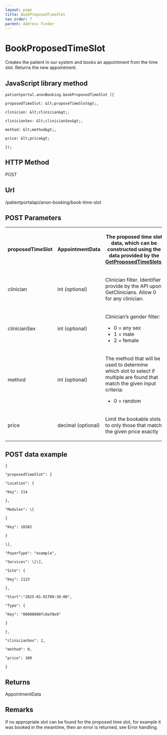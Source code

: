 ```yaml
---
layout: page
title: BookProposedTimeSlot
nav_order: 7
parent: Address Finder
---
```


# BookProposedTimeSlot

Creates the patient in our system and books an appointment from the time slot. Returns the new appointment.

## JavaScript library method

```
patientportal.anonBooking.bookProposedTimeSlot ({

proposedTimeSlot: &lt;proposeTimeSlot&gt;,

clinician: &lt;clinician&gt;,

clinicianSex: &lt;clinicianSex&gt;,

method: &lt;method&gt;,

price: &lt;price&gt;

});
```

## HTTP Method

POST

## ****Url****

/patientportalapi/anon-booking/book-time-slot

## POST Parameters

<table><tbody><tr><th><p>proposedTimeSlot</p></th><th><p>AppointmentData</p></th><th><p>The proposed time slot data, which can be constructed using the data provided by the <a href="#_GetProposedTimeSlots">GetProposedTimeSlots</a>.</p></th></tr><tr><td><p>clinician</p></td><td><p>int (optional)</p></td><td><p>Clinician filter. Identifier provide by the API upon GetClinicians. Allow 0 for any clinician.</p></td></tr><tr><td><p>clinicianSex</p></td><td><p>int (optional)</p></td><td><p>Clinician’s gender filter:</p><ul><li>0 = any sex</li><li>1 = male</li><li>2 = female</li></ul></td></tr><tr><td><p>method</p></td><td><p>int (optional)</p></td><td><p>The method that will be used to determine which slot to select if multiple are found that match the given input criteria:</p><ul><li>0 = random</li></ul></td></tr><tr><td><p>price</p></td><td><p>decimal (optional)</p></td><td><p>Limit the bookable slots to only those that match the given price exactly</p></td></tr></tbody></table>

## POST data example

```
{

"proposedTimeSlot": {

"Location": {

"Key": 214

},

"Modules": \[

{

"Key": 10382

}

\],

"PayerType": "example",

"Services": \[\],

"Site": {

"Key": 1123

},

"Start":"2025-01-01T09:30:00",

"Type": {

"Key": "00000000fc0af8e9"

}

},

"clinicianSex": 1,

"method": 0,

"price": 100

}
```

## Returns

AppointmentData

## Remarks

If no appropriate slot can be found for the proposed time slot, for example it was booked in the meantime, then an error is returned, see Error handling.
